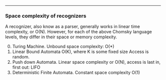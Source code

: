 
---

### Space complexity of recognizers

A recognizer, also know as a parser, generally works in linear time complexity, or O(N).
However, for each of the above Chomsky language levels, they differ in their space or memory complexity.

0. Turing Machine.  Unbound space complexity: O(*)
1. Linear Bound Automata O(K), where K is some fixed size Access is random.
2. Push down Automata. Linear  space complexity or O(N), access is last in, first out: LIFO
3. Deterministic Finite Automata. Constant space complexity O(1)
